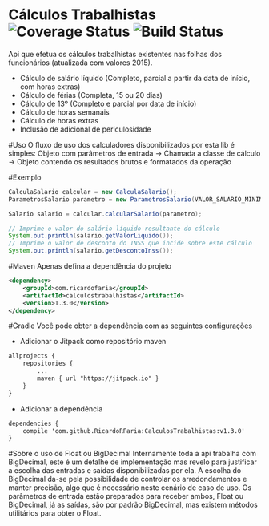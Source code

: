 # Cálculos Trabalhistas ![Coverage Status](https://coveralls.io/repos/RicardoRFaria/CalculosTrabalhistas/badge.svg?branch=master&service=github) ![Build Status](https://travis-ci.org/RicardoRFaria/CalculosTrabalhistas.svg?branch=master)
Api que efetua os cálculos trabalhistas existentes nas folhas dos funcionários (atualizada com valores 2015).

- Cálculo de salário líquido (Completo, parcial a partir da data de início, com horas extras)
- Cálculo de férias (Completa, 15 ou 20 dias)
- Cálculo de 13º (Completo e parcial por data de início)
- Cálculo de horas semanais
- Cálculo de horas extras
- Inclusão de adicional de periculosidade

#Uso
O fluxo de uso dos calculadores disponibilizados por esta lib é simples:
Objeto com parâmetros de entrada -> Chamada a classe de cálculo -> Objeto contendo os resultados brutos e formatados da operação

#Exemplo
```Java
CalculaSalario calcular = new CalculaSalario();
ParametrosSalario parametro = new ParametrosSalario(VALOR_SALARIO_MINIMO);

Salario salario = calcular.calcularSalario(parametro);

// Imprime o valor do salário líquido resultante do cálculo
System.out.println(salario.getValorLiquido());
// Imprime o valor de desconto do INSS que incide sobre este cálculo
System.out.println(salario.getDescontoInss());
```

#Maven
Apenas defina a dependência do projeto
```xml
<dependency>
	<groupId>com.ricardofaria</groupId>
	<artifactId>calculostrabalhistas</artifactId>
	<version>1.3.0</version>
</dependency>
```

#Gradle
Você pode obter a dependência com as seguintes configurações

- Adicionar o Jitpack como repositório maven
```xml
allprojects {
	repositories {
		...
		maven { url "https://jitpack.io" }
	}
}
```

- Adicionar a dependência
```xml
dependencies {
	compile 'com.github.RicardoRFaria:CalculosTrabalhistas:v1.3.0'
}
```

#Sobre o uso de Float ou BigDecimal
Internamente toda a api trabalha com BigDecimal, este é um detalhe de implementação mas revelo para justificar a escolha das entradas e saídas disponibilizadas por ela.
A escolha do BigDecimal da-se pela possibilidade de controlar os arredondamentos e manter precisão, algo que é necessário neste cenário de caso de uso.
Os parâmetros de entrada estão preparados para receber ambos, Float ou BigDecimal, já as saídas, são por padrão BigDecimal, mas existem métodos utilitários para obter o Float.